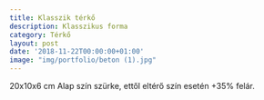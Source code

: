 ```yaml
---
title: Klasszik térkő
description: Klasszikus forma
category: Térkő
layout: post
date: '2018-11-22T00:00:00+01:00'
image: "img/portfolio/beton (1).jpg"
---
```

20x10x6 cm Alap szín szürke, ettől eltérő szín esetén +35% felár.
